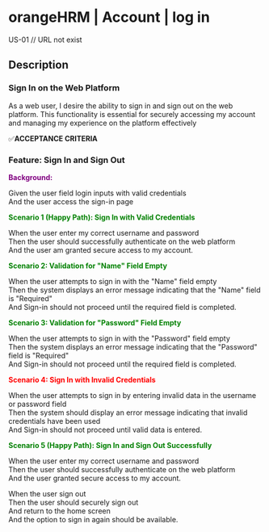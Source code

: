 # orangeHRM | Account | log in

US-01 // URL not exist

## Description

### Sign In on the Web Platform

As a web user, I desire the ability to sign in and sign out on the web platform. This functionality is essential for securely accessing my account and managing my experience on the platform effectively

✅**ACCEPTANCE CRITERIA**

### Feature: Sign In and Sign Out

**<span style="color: purple;">Background:</span>**

Given the user field login inputs with valid credentials  
And the user access the sign-in page

**<span style="color: green;">Scenario 1 (Happy Path): Sign In with Valid Credentials</span>**

When the user enter my correct username and password  
Then the user should successfully authenticate on the web platform  
And the user am granted secure access to my account.

**<span style="color: green;">Scenario 2: Validation for "Name" Field Empty</span>**

When the user attempts to sign in with the "Name" field empty  
Then the system displays an error message indicating that the "Name" field is "Required"  
And Sign-in should not proceed until the required field is completed.

**<span style="color: green;">Scenario 3: Validation for "Password" Field Empty</span>**

When the user attempts to sign in with the "Password" field empty  
Then the system displays an error message indicating that the "Password" field is "Required"  
And Sign-in should not proceed until the required field is completed.

**<span style="color: red;">Scenario 4: Sign In with Invalid Credentials</span>**

When the user attempts to sign in by entering invalid data in the username or password field  
Then the system should display an error message indicating that invalid credentials have been used  
And Sign-in should not proceed until valid data is entered.

**<span style="color: green;">Scenario 5 (Happy Path): Sign In and Sign Out Successfully</span>**

When the user enter my correct username and password  
Then the user should successfully authenticate on the web platform  
And the user granted secure access to my account.

When the user sign out  
Then the user should securely sign out  
And return to the home screen  
And the option to sign in again should be available.
